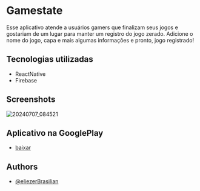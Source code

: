 
# Gamestate

Esse aplicativo atende a usuários gamers que finalizam seus jogos e gostariam de um lugar para manter um registro do jogo zerado. Adicione o nome do jogo, capa e mais algumas informações e pronto, jogo registrado! 


## Tecnologias utilizadas

 - ReactNative
 - Firebase



## Screenshots

![20240707_084521](https://github.com/eliezerBrasilian/GameState-app/assets/93846923/99567e9e-8783-4636-bb57-049d71d214a4)

## Aplicativo na GooglePlay
- [baixar](https://play.google.com/store/apps/details?id=com.gamestate&hl=pt_BR)

## Authors

- [@eliezerBrasilian](https://github.com/eliezerBrasilian)

